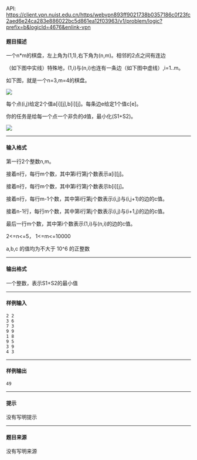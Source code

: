 API: https://client.vpn.nuist.edu.cn/https/webvpn893ff9021738b0357186c0f23fc2aed6e24ca283e886022bc5d861ea12f03963/v1/problem/logic?prefix=b&logicId=4676&enlink-vpn

#### 题目描述

一个n\*m的棋盘，左上角为(1,1),右下角为(n,m)。相邻的2点之间有连边

（如下图中实线）特殊地，(1,i)与(n,i)也连有一条边（如下图中虚线）,i=1..m。

如下图，就是一个n=3,m=4的棋盘。

![](../file/4676_0.png)

每个点(i,j)给定2个值a\[i\]\[j\],b\[i\]\[j\]。每条边e给定1个值c\[e\]。

你的任务是给每一个点一个非负的d值，最小化(S1+S2)。

![](../file/4676_1.png)

---

#### 输入格式

第一行2个整数n,m。

接着n行，每行m个数，其中第i行第j个数表示a\[i\]\[j\]。

接着n行，每行m个数，其中第i行第j个数表示b\[i\]\[j\]。

接着n行，每行m-1个数，其中第i行第j个数表示(i,j)与(i,j+1)的边的c值。

接着n-1行，每行m个数，其中第i行第j个数表示(i,j)与(i+1,j)的边的c值。

最后一行m个数，其中第i个数表示(1,i)与(n,i)的边的c值。

2<=n<=5， 1<=m<=10000

a,b,c 的值均为不大于 10^6 的正整数

---

#### 输出格式

一个整数，表示S1+S2的最小值

---

#### 样例输入
```
2 2
3 6
7 3
9 9
1 8
9 5
3 9
4 3
```

---

#### 样例输出
```
49
```

---

#### 提示

没有写明提示

---

#### 题目来源

没有写明来源